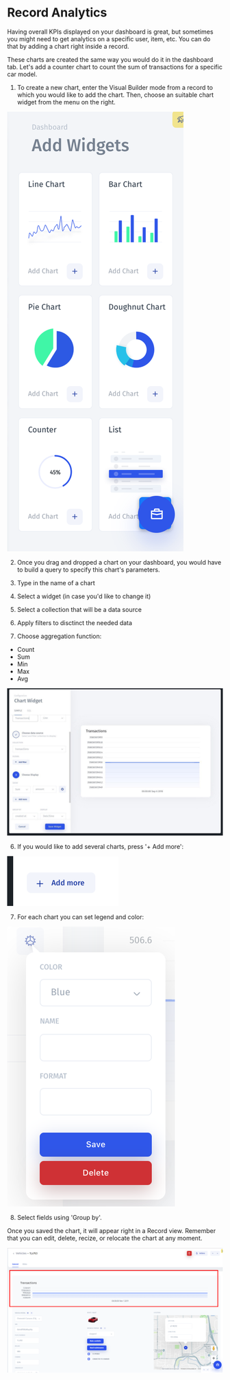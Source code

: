 # Record Analytics

Having overall KPIs displayed on your dashboard is great, but sometimes you might need to get analytics on a specific user, item, etc. You can do that by adding a chart right inside a record.

These charts are created the same way you would do it in the dashboard tab. Let's add a counter chart to count the sum of transactions for a specific car model. 

1. To create a new chart, enter the Visual Builder mode from a record to which you would like to add the chart. Then, choose an suitable chart widget from the menu on the right. 

![](../../.gitbook/assets/image%20%28137%29.png)

2. Once you drag and dropped a chart on your dashboard, you would have to build a query to specify this chart's parameters. 

1. Type in the name of a chart 
2. Select a widget \(in case you'd like to change it\)
3. Select a collection that will be a data source
4. Apply filters to disctinct the needed data
5. Choose aggregation function: 

* Count
* Sum
* Min
* Max
* Avg

![](../../.gitbook/assets/image%20%28250%29.png)

6. If you would like to add several charts, press '+ Add more':

![](../../.gitbook/assets/image%20%2849%29.png)

7. For each chart you can set legend and color:

![](../../.gitbook/assets/image%20%28164%29.png)

8. Select fields using 'Group by'.

Once you saved the chart, it will appear right in a Record view. Remember that you can edit, delete, recize, or relocate the chart at any moment.

![](../../.gitbook/assets/image%20%28132%29.png)

### 



